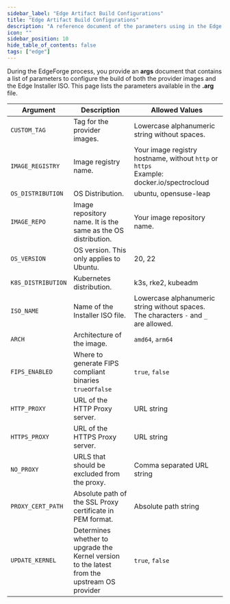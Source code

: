 ```yaml
---
sidebar_label: "Edge Artifact Build Configurations"
title: "Edge Artifact Build Configurations"
description: "A reference document of the parameters using in the Edge artifact build process. "
icon: ""
sidebar_position: 10
hide_table_of_contents: false
tags: ["edge"]
---
```


During the EdgeForge process, you provide an **args** document that contains a list of parameters to configure the build
of both the provider images and the Edge Installer ISO. This page lists the parameters available in the **.arg** file.

| **Argument**       | **Description**                                                                              | **Allowed Values**                                                                             |
| ------------------ | -------------------------------------------------------------------------------------------- | ---------------------------------------------------------------------------------------------- |
| `CUSTOM_TAG`       | Tag for the provider images.                                                                 | Lowercase alphanumeric string without spaces.                                                  |
| `IMAGE_REGISTRY`   | Image registry name.                                                                         | Your image registry hostname, without `http` or `https` <br /> Example: docker.io/spectrocloud |
| `OS_DISTRIBUTION`  | OS Distribution.                                                                             | ubuntu, opensuse-leap                                                                          |
| `IMAGE_REPO`       | Image repository name. It is the same as the OS distribution.                                | Your image repository name.                                                                    |
| `OS_VERSION`       | OS version. This only applies to Ubuntu.                                                     | 20, 22                                                                                         |
| `K8S_DISTRIBUTION` | Kubernetes distribution.                                                                     | k3s, rke2, kubeadm                                                                             |
| `ISO_NAME`         | Name of the Installer ISO file.                                                              | Lowercase alphanumeric string without spaces. The characters `-` and `_` are allowed.          |
| `ARCH`             | Architecture of the image.                                                                   | `amd64`, `arm64`                                                                               |
| `FIPS_ENABLED`     | Where to generate FIPS compliant binaries `true`or`false`                                    | `true`, `false`                                                                                |
| `HTTP_PROXY`       | URL of the HTTP Proxy server.                                                                | URL string                                                                                     |
| `HTTPS_PROXY`      | URL of the HTTPS Proxy server.                                                               | URL string                                                                                     |
| `NO_PROXY`         | URLS that should be excluded from the proxy.                                                 | Comma separated URL string                                                                     |
| `PROXY_CERT_PATH`  | Absolute path of the SSL Proxy certificate in PEM format.                                    | Absolute path string                                                                           |
| `UPDATE_KERNEL`    | Determines whether to upgrade the Kernel version to the latest from the upstream OS provider | `true`, `false`                                                                                |
